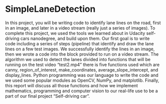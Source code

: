 # SimpleLaneDetection
In this project, you will be writing code to identify lane lines on the road, first in an image, and later in a video stream (really just a series of images). To complete this project, we used the tools we learned about in Udacity self-driving cars nanodegree, and build upon them. Our first goal is to write code including a series of steps (pipeline) that identify and draw the lane lines on a few test images. We successfully identify the lines in an image, then we wrote a code into the block provided to run on a video stream. The algorithm we used to detect the lanes divided into functions that will be running on the test video “test2.mp4” there is five functions used which are canny, region_of_interest, make_coordinates, average_slope_intercept, and display_lines. Python programming was our language to write the code and we used some popular modules as OpenCV, NumPy, and matplotlib. Finally, this report will discuss all those functions and how we implement mathematics, programming and computer vision to our real-life use to be a part of our final project “Self-driving car”.
